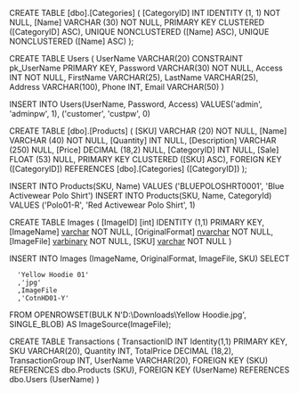 CREATE TABLE [dbo].[Categories] (
    [CategoryID] INT          IDENTITY (1, 1) NOT NULL,
    [Name]       VARCHAR (30) NOT NULL,
    PRIMARY KEY CLUSTERED ([CategoryID] ASC),
    UNIQUE NONCLUSTERED ([Name] ASC),
    UNIQUE NONCLUSTERED ([Name] ASC)
);


CREATE TABLE Users 
(
	UserName VARCHAR(20) CONSTRAINT pk_UserName PRIMARY KEY,
	Password VARCHAR(30) NOT NULL,
	Access INT NOT NULL,
	FirstName VARCHAR(25),
	LastName VARCHAR(25),
	Address VARCHAR(100),
	Phone INT,
	Email VARCHAR(50)
)

INSERT INTO Users(UserName, Password, Access) VALUES('admin', 'adminpw', 1), ('customer', 'custpw', 0)

CREATE TABLE [dbo].[Products] (
    [SKU]         VARCHAR (20)  NOT NULL,
    [Name]        VARCHAR (40)  NOT NULL,
    [Quantity]    INT           NULL,
    [Description] VARCHAR (250) NULL,
    [Price]       DECIMAL (18,2)  NULL,
    [CategoryID]  INT           NULL,
    [Sale]        FLOAT (53)    NULL,
    PRIMARY KEY CLUSTERED ([SKU] ASC),
    FOREIGN KEY ([CategoryID]) REFERENCES [dbo].[Categories] ([CategoryID])
);

INSERT INTO Products(SKU, Name) VALUES ('BLUEPOLOSHRT0001', 'Blue Activewear Polo Shirt')
INSERT INTO Products(SKU, Name, CategoryId) VALUES ('Polo01-R', 'Red Activewear Polo Shirt', 1)

CREATE TABLE Images 
(
	[ImageID] [int] IDENTITY (1,1) PRIMARY KEY,
	[ImageName] [varchar](40) NOT NULL,
	[OriginalFormat] [nvarchar](5) NOT NULL,
	[ImageFile] [varbinary](max) NOT NULL,
	[SKU] [varchar](20) NOT NULL
)

INSERT INTO Images (ImageName, OriginalFormat, ImageFile, SKU) SELECT

      'Yellow Hoodie 01'
      ,'jpg'
      ,ImageFile
	  ,'CotnHD01-Y'

FROM OPENROWSET(BULK N'D:\Downloads\Yellow Hoodie.jpg', SINGLE_BLOB) AS ImageSource(ImageFile);

CREATE TABLE Transactions 
(
	TransactionID INT Identity(1,1) PRIMARY KEY,
    SKU VARCHAR(20),
    Quantity INT,
    TotalPrice DECIMAL (18,2),
    TransactionGroup INT,
    UserName VARCHAR(20),
    FOREIGN KEY (SKU) REFERENCES dbo.Products (SKU),
    FOREIGN KEY (UserName) REFERENCES dbo.Users (UserName)
)